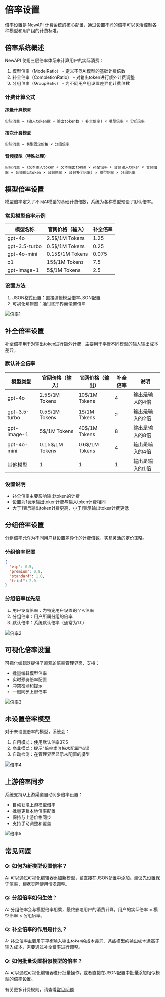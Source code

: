 # 倍率设置

倍率设置是 NewAPI 计费系统的核心配置，通过设置不同的倍率可以灵活控制各种模型和用户组的计费标准。

## 倍率系统概述

NewAPI 使用三层倍率体系来计算用户的实际消费：

1. 模型倍率（ModelRatio） - 定义不同AI模型的基础计费倍数
2. 补全倍率（CompletionRatio） - 对输出token进行额外计费调整
3. 分组倍率（GroupRatio） - 为不同用户组设置差异化计费倍数

### 计费计算公式

#### 按量计费模型
```
实际消费 = (输入token数 + 输出token数 × 补全倍率) × 模型倍率 × 分组倍率
```

#### 按次计费模型
```
实际消费 = 模型固定价格 × 分组倍率
```

#### 音频模型（特殊处理）
```
实际消费 = (文本输入token + 文本输出token × 补全倍率 + 音频输入token × 音频倍率 + 音频输出token × 音频倍率 × 音频补全倍率) × 模型倍率 × 分组倍率
```

## 模型倍率设置

模型倍率定义了不同AI模型的基础计费倍数，系统为各种模型预设了默认倍率。

### 常见模型倍率示例

| 模型名称 | 官网价格（输入） | 补全倍率 |
|---------|---------|------|
| gpt-4o | 2.5$/1M Tokens | 1.25 |
| gpt-3.5-turbo | 0.5$/1M Tokens | 0.25 |
| gpt-4o-mini | 0.15$/1M Tokens | 0.075 |
| o1 | 15$/1M Tokens | 7.5 |
| gpt-image-1 | 5$/1M Tokens | 2.5 |

### 设置方法

1. JSON格式设置：直接编辑模型倍率JSON配置
2. 可视化编辑器：通过图形界面设置倍率

![倍率1](../../../assets/guide/rate-setting-1.png)

## 补全倍率设置

补全倍率用于对输出token进行额外计费，主要用于平衡不同模型的输入输出成本差异。

### 默认补全倍率

| 模型类型 | 官网价格（输入） | 官网价格（输出） | 补全倍率 | 说明 |
|---------|---------|------|------|------|
| gpt-4o | 2.5$/1M Tokens | 10$/1M Tokens | 4 | 输出是输入的4倍 |
| gpt-3.5-turbo | 0.5$/1M Tokens | 1$/1M Tokens | 2 | 输出是输入的2倍 |
| gpt-image-1 | 5$/1M Tokens | 40$/1M Tokens | 8 | 输出是输入的8倍 |
| gpt-4o-mini | 0.15$/1M Tokens | 0.6$/1M Tokens | 4 | 输出是输入的4倍 |
| 其他模型 | 1 | 1 | 1 | 输出是输入的1倍 |

### 设置说明

- 补全倍率主要影响输出token的计费
- 设置为1表示输出token计费与输入token计费相同
- 大于1表示输出token计费更高，小于1表示输出token计费更低

## 分组倍率设置

分组倍率允许为不同用户组设置差异化的计费倍数，实现灵活的定价策略。

### 分组倍率配置

```json
{
  "vip": 0.5,
  "premium": 0.8,
  "standard": 1.0,
  "trial": 2.0
}
```

### 分组倍率优先级

1. 用户专属倍率：为特定用户设置的个人倍率
2. 分组倍率：用户所属分组的倍率
3. 默认倍率：系统默认倍率（通常为1.0）

![倍率2](../../../assets/guide/rate-setting-2.png)

## 可视化倍率设置

可视化编辑器提供了直观的倍率管理界面，支持：

- 批量编辑模型倍率
- 实时预览倍率配置
- 冲突检测和提示
- 一键同步上游倍率

![倍率3](../../../assets/guide/rate-setting-3.png)

## 未设置倍率模型

对于未设置倍率的模型，系统会：

1. 自用模式：使用默认倍率37.5
2. 商业模式：提示"倍率或价格未配置"错误
3. 自动检测：在管理界面显示未配置的模型

![倍率4](../../../assets/guide/rate-setting-4.png)

## 上游倍率同步

系统支持从上游渠道自动同步倍率设置：

- 自动获取上游模型倍率
- 批量更新本地倍率配置
- 保持与上游价格同步
- 支持手动调整和覆盖

![倍率5](../../../assets/guide/rate-setting-5.png)

## 常见问题

### Q: 如何为新模型设置倍率？
A: 可以通过可视化编辑器添加新模型，或直接在JSON配置中添加。建议先设置保守倍率，根据实际使用情况调整。

### Q: 分组倍率如何生效？
A: 分组倍率会与模型倍率相乘，最终影响用户的消费计算。用户的实际倍率 = 模型倍率 × 分组倍率。

### Q: 补全倍率的作用是什么？
A: 补全倍率主要用于平衡输入输出token的成本差异。某些模型的输出成本远高于输入成本，需要通过补全倍率进行调整。

### Q: 如何批量设置相似模型的倍率？
A: 可以通过可视化编辑器进行批量操作，或者直接在JSON配置中批量添加相似模型的倍率设置。

有关更多计费规则，请查看[常见问题](../support/faq.md)